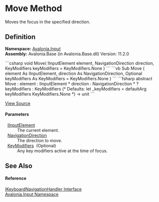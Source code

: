 # Move Method


Moves the focus in the specified direction.



## Definition
**Namespace:** <a href="N_Avalonia_Input">Avalonia.Input</a>  
**Assembly:** Avalonia.Base (in Avalonia.Base.dll) Version: 11.2.0

<Tabs groupId="api-code-preview">
<TabItem value="csharp" label="C#">
```csharp
void Move(
	IInputElement element,
	NavigationDirection direction,
	KeyModifiers keyModifiers = KeyModifiers.None
)
```
</TabItem>
<TabItem value="vb" label="VB">
```vb
Sub Move ( 
	element As IInputElement,
	direction As NavigationDirection,
	Optional keyModifiers As KeyModifiers = KeyModifiers.None
)
```
</TabItem>
<TabItem value="fsharp" label="F#">
```fsharp
abstract Move : 
        element : IInputElement * 
        direction : NavigationDirection * 
        ?keyModifiers : KeyModifiers 
(* Defaults:
        let _keyModifiers = defaultArg keyModifiers KeyModifiers.None
*)
-> unit 
```
</TabItem>
</Tabs>



<a href="https://github.com/AvaloniaUI/Avalonia/tree/master/src/Avalonia.Base/Input/IKeyboardNavigationHandler.cs" title="View the source code">View Source</a>



#### Parameters
<dl><dt>  <a href="T_Avalonia_Input_IInputElement">IInputElement</a></dt><dd>The current element.</dd><dt>  <a href="T_Avalonia_Input_NavigationDirection">NavigationDirection</a></dt><dd>The direction to move.</dd><dt>  <a href="T_Avalonia_Input_KeyModifiers">KeyModifiers</a>  (Optional)</dt><dd>Any key modifiers active at the time of focus.</dd></dl>

## See Also


#### Reference
<a href="T_Avalonia_Input_IKeyboardNavigationHandler">IKeyboardNavigationHandler Interface</a>  
<a href="N_Avalonia_Input">Avalonia.Input Namespace</a>  

